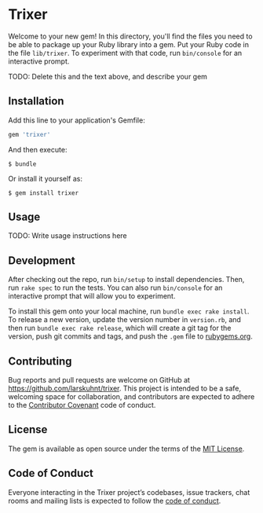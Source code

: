 # Trixer

Welcome to your new gem! In this directory, you'll find the files you need to be able to package up your Ruby library into a gem. Put your Ruby code in the file `lib/trixer`. To experiment with that code, run `bin/console` for an interactive prompt.

TODO: Delete this and the text above, and describe your gem

## Installation

Add this line to your application's Gemfile:

```ruby
gem 'trixer'
```

And then execute:

    $ bundle

Or install it yourself as:

    $ gem install trixer

## Usage

TODO: Write usage instructions here

## Development

After checking out the repo, run `bin/setup` to install dependencies. Then, run `rake spec` to run the tests. You can also run `bin/console` for an interactive prompt that will allow you to experiment.

To install this gem onto your local machine, run `bundle exec rake install`. To release a new version, update the version number in `version.rb`, and then run `bundle exec rake release`, which will create a git tag for the version, push git commits and tags, and push the `.gem` file to [rubygems.org](https://rubygems.org).

## Contributing

Bug reports and pull requests are welcome on GitHub at https://github.com/larskuhnt/trixer. This project is intended to be a safe, welcoming space for collaboration, and contributors are expected to adhere to the [Contributor Covenant](http://contributor-covenant.org) code of conduct.

## License

The gem is available as open source under the terms of the [MIT License](https://opensource.org/licenses/MIT).

## Code of Conduct

Everyone interacting in the Trixer project’s codebases, issue trackers, chat rooms and mailing lists is expected to follow the [code of conduct](https://github.com/larskuhnt/trixer/blob/master/CODE_OF_CONDUCT.md).

